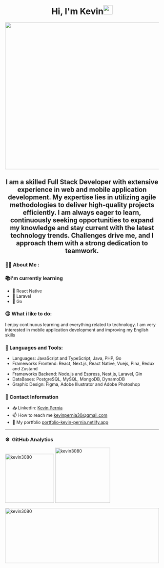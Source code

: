 <h1 align="center">
  Hi, I'm Kevin<img
    width="30px"
    src="https://raw.githubusercontent.com/iampavangandhi/iampavangandhi/master/gifs/Hi.gif"
  />
</h1>
<p align="center">
  <img
    style="width: 55rem; height: 30rem"
    src="./1.png"
  />
</p>
<h2 font-size="40" align="center">
I am a skilled Full Stack Developer with extensive experience in web and mobile application development. My expertise lies in utilizing agile methodologies to deliver high-quality projects efficiently. I am always eager to learn, continuously seeking opportunities to expand my knowledge and stay current with the latest technology trends. Challenges drive me, and I approach them with a strong dedication to teamwork.
</h2>
<div>
  <h3 style="font-weight: bold">👨‍💻 About Me :</h3>
  <div>
    <h3>📚I'm currently learning</h3>
    <ul>
      <li>📖 React Native</li>
      <li>📖 Laravel</li>
      <li>📖 Go</li>
    </ul>
  </div>
  <div>
    <h3>😍 What i like to do:</h3>
    <p align="left"> I enjoy continuous learning and everything related to technology. I am very interested in mobile application development and improving my English skills
    </p>
  </div>
</div>
<div>
  <h3 align="left">🔨 Languages and Tools:</h3>
<ul>
  <li>Languages: JavaScript and TypeScript, Java, PHP, Go </li>
  <li>Frameworks Frontend: React, Next.js, React Native, Vuejs, Pina, Redux and Zustand</li>
  <li>Frameworks Backend: Node.js and Espress, Nest.js, Laravel, Gin</li>
  <li>DataBases: PostgreSQL, MySQL, MongoDB, DynamoDB</li>
  <li>Graphic Design: Figma, Adobe Illustrator and Adobe Photoshop</li>
</ul>
</div>
  <div>
    <h3>📲 Contact Information</h3>
    <ul>
      <li>📥 LinkedIn: <a href="https://www.linkedin.com/in/kevinpernia" target="_blank" rel="noreferrer">Kevin Pernia</a></li>
      <li>📫 How to reach me <a className="underline" href="mailto:kevinpernia30@gmail.com">kevinpernia30@gmail.com</a></li>
      <li>💎 My portfolio <a href="https://portfolio-kevin-pernia.netlify.app/" target="_blank"
    rel="noreferrer">portfolio-kevin-pernia.netlify.app</a></li>
    </ul>
  </div>
<hr>
<div>

 ### ⚙️ &nbsp;GitHub Analytics
  <p width="100%">
      <p>
        <img
          height="160em"
          src="https://github-readme-streak-stats.herokuapp.com/?user=kevin3080&"
          alt="kevin3080"
        />
        <img
          height="180em"
          src="https://github-readme-stats.vercel.app/api?username=kevin3080&show_icons=true&locale=en"
          alt="kevin3080"
        />
      </p>
    <img
      align="center"
      height="180em"
      width="100%"
      src="https://github-readme-stats.vercel.app/api/top-langs?username=kevin3080&show_icons=true&locale=en&layout=compact"
      alt="kevin3080"
    />
  </p>
</div>
